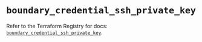 # `boundary_credential_ssh_private_key`

Refer to the Terraform Registry for docs: [`boundary_credential_ssh_private_key`](https://registry.terraform.io/providers/hashicorp/boundary/1.4.0/docs/resources/credential_ssh_private_key).
